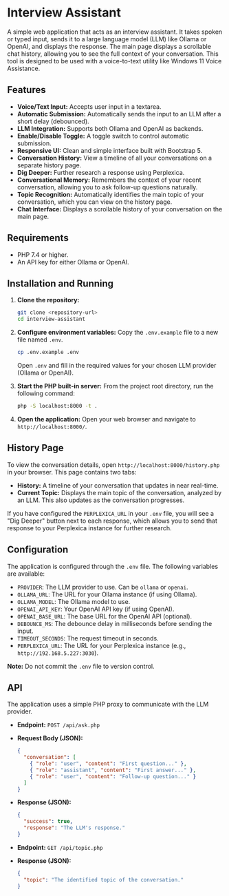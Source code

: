 # Interview Assistant

A simple web application that acts as an interview assistant. It takes spoken or typed input, sends it to a large language model (LLM) like Ollama or OpenAI, and displays the response. The main page displays a scrollable chat history, allowing you to see the full context of your conversation. This tool is designed to be used with a voice-to-text utility like Windows 11 Voice Assistance.

## Features

*   **Voice/Text Input:** Accepts user input in a textarea.
*   **Automatic Submission:** Automatically sends the input to an LLM after a short delay (debounced).
*   **LLM Integration:** Supports both Ollama and OpenAI as backends.
*   **Enable/Disable Toggle:** A toggle switch to control automatic submission.
*   **Responsive UI:** Clean and simple interface built with Bootstrap 5.
*   **Conversation History:** View a timeline of all your conversations on a separate history page.
*   **Dig Deeper:** Further research a response using Perplexica.
*   **Conversational Memory:** Remembers the context of your recent conversation, allowing you to ask follow-up questions naturally.
*   **Topic Recognition:** Automatically identifies the main topic of your conversation, which you can view on the history page.
*   **Chat Interface:** Displays a scrollable history of your conversation on the main page.

## Requirements

*   PHP 7.4 or higher.
*   An API key for either Ollama or OpenAI.

## Installation and Running

1.  **Clone the repository:**
    ```bash
    git clone <repository-url>
    cd interview-assistant
    ```

2.  **Configure environment variables:**
    Copy the `.env.example` file to a new file named `.env`.
    ```bash
    cp .env.example .env
    ```
    Open `.env` and fill in the required values for your chosen LLM provider (Ollama or OpenAI).

3.  **Start the PHP built-in server:**
    From the project root directory, run the following command:
    ```bash
    php -S localhost:8000 -t .
    ```

4.  **Open the application:**
    Open your web browser and navigate to `http://localhost:8000/`.

## History Page

To view the conversation details, open `http://localhost:8000/history.php` in your browser. This page contains two tabs:

*   **History:** A timeline of your conversation that updates in near real-time.
*   **Current Topic:** Displays the main topic of the conversation, analyzed by an LLM. This also updates as the conversation progresses.

If you have configured the `PERPLEXICA_URL` in your `.env` file, you will see a "Dig Deeper" button next to each response, which allows you to send that response to your Perplexica instance for further research.

## Configuration

The application is configured through the `.env` file. The following variables are available:

*   `PROVIDER`: The LLM provider to use. Can be `ollama` or `openai`.
*   `OLLAMA_URL`: The URL for your Ollama instance (if using Ollama).
*   `OLLAMA_MODEL`: The Ollama model to use.
*   `OPENAI_API_KEY`: Your OpenAI API key (if using OpenAI).
*   `OPENAI_BASE_URL`: The base URL for the OpenAI API (optional).
*   `DEBOUNCE_MS`: The debounce delay in milliseconds before sending the input.
*   `TIMEOUT_SECONDS`: The request timeout in seconds.
*   `PERPLEXICA_URL`: The URL for your Perplexica instance (e.g., `http://192.168.5.227:3030`).

**Note:** Do not commit the `.env` file to version control.

## API

The application uses a simple PHP proxy to communicate with the LLM provider.

*   **Endpoint:** `POST /api/ask.php`
*   **Request Body (JSON):**
    ```json
    {
      "conversation": [
        { "role": "user", "content": "First question..." },
        { "role": "assistant", "content": "First answer..." },
        { "role": "user", "content": "Follow-up question..." }
      ]
    }
    ```
*   **Response (JSON):**
    ```json
    {
      "success": true,
      "response": "The LLM's response."
    }
    ```

*   **Endpoint:** `GET /api/topic.php`
*   **Response (JSON):**
    ```json
    {
      "topic": "The identified topic of the conversation."
    }
    ```